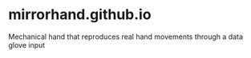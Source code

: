 # mirrorhand.github.io
Mechanical hand that reproduces real hand movements through a data glove input
